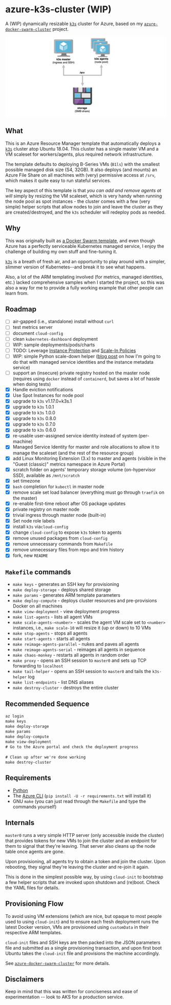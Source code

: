# azure-k3s-cluster (WIP)

A (WIP) dynamically resizable [`k3s`][k3s] cluster for Azure, based on my [`azure-docker-swarm-cluster`][adsc] project.

![diagram](images/diagram.png)

## What

This is an Azure Resource Manager template that automatically deploys a [`k3s`][k3s] cluster atop Ubuntu 18.04. This cluster has a single master VM and a VM scaleset for workers/agents, plus required network infrastructure.

The template defaults to deploying B-Series VMs (`B1ls`) with the smallest possible managed disk size (S4, 32GB). It also deploys (and mounts) an Azure File Share on all machines with (very) permissive access at `/srv`, which makes it quite easy to run stateful services.

The key aspect of this template is that _you can add and remove agents at will_ simply by resizing the VM scaleset, which is very handy when running the node pool as spot instances - the cluster comes with a few (very simple) helper scripts that allow nodes to join and leave the cluster as they are created/destroyed, and the `k3s` scheduler will redeploy pods as needed.

## Why

This was originally built as [a Docker Swarm template][adsc], and even though Azure has a perfectly serviceable Kubernetes managed service, I enjoy the challenge of building my own stuff and fine-tuning it.

[`k3s`][k3s] is a breath of fresh air, and an opportunity to play around with a simpler, slimmer version of Kubernetes--and break it to see what happens.

Also, a lot of the ARM templating involved (for metrics, managed identities, etc.) lacked comprehensive samples when I started the project, so this was also a way for me to provide a fully working example that other people can learn from.

## Roadmap

* [ ] air-gapped (i.e., standalone) install without `curl`
* [ ] test metrics server
* [ ] document `cloud-config`
* [ ] clean `kubernetes-dashboard` deployment
* [ ] WIP: sample deployments/pods/charts
* [ ] TODO: Leverage [Instance Protection](https://docs.microsoft.com/en-us/azure/virtual-machine-scale-sets/virtual-machine-scale-sets-instance-protection) and [Scale-In Policies](https://docs.microsoft.com/en-us/azure/virtual-machine-scale-sets/virtual-machine-scale-sets-scale-in-policy)
* [ ] WIP: simple Python scale-down helper ([blog post](https://taoofmac.com/space/blog/2019/06/15/1740) on how I'm going to do that with managed service identities and the instance metadata service)
* [ ] support an (insecure) private registry hosted on the master node (requires using `docker` instead of `containerd`, but saves a lot of hassle when doing tests)
* [x] Handle eviction notifications
* [x] Use Spot Instances for node pool
* [x] upgrade to `k3s` v1.17.0+k3s.1 
* [x] upgrade to `k3s` 1.0.1 
* [x] upgrade to `k3s` 1.0.0 
* [x] upgrade to `k3s` 0.8.0 
* [x] upgrade to `k3s` 0.7.0
* [x] upgrade to `k3s` 0.6.0
* [x] re-usable user-assigned service identity instead of system (per-machine)
* [x] Managed Service Identity for master and role allocations to allow it to manage the scaleset (and the rest of the resource group)
* [x] add Linux Monitoring Extension (3.x) to master and agents (visible in the "Guest (classic)" metrics namespace in Azure Portal)
* [x] scratch folder on agents' temporary storage volume (on-hypervisor SSD), available as `/mnt/scratch`
* [x] set timezone
* [x] `bash` completion for `kubectl` in master node
* [x] remove scale set load balancer (everything must go through `traefik` on the master)
* [x] re-enable first-time reboot after OS package updates
* [x] private registry on master node
* [x] trivial ingress through master node (built-in)
* [x] Set node role labels
* [x] install `k3s` via`cloud-config`
* [x] change `cloud-config` to expose `k3s` token to agents
* [x] remove unused packages from `cloud-config`
* [x] remove unnecessary commands from `Makefile`
* [x] remove unnecessary files from repo and trim history
* [x] fork, new `README`

## `Makefile` commands

* `make keys` - generates an SSH key for provisioning
* `make deploy-storage` - deploys shared storage
* `make params` - generates ARM template parameters
* `make deploy-compute` - deploys cluster resources and pre-provisions Docker on all machines
* `make view-deployment` - view deployment progress
* `make list-agents` - lists all agent VMs
* `make scale-agents-<number>` - scales the agent VM scale set to `<number>` instances, i.e., `make scale-10` will resize it (up or down) to 10 VMs
* `make stop-agents` - stops all agents
* `make start-agents` - starts all agents
* `make reimage-agents-parallel` - nukes and paves all agents
* `make reimage-agents-serial` - reimages all agents in sequence
* `make chaos-monkey` - restarts all agents in random order
* `make proxy` - opens an SSH session to `master0` and sets up TCP forwarding to `localhost`
* `make tail-helper` - opens an SSH session to `master0` and tails the `k3s-helper` log
* `make list-endpoints` - list DNS aliases
* `make destroy-cluster` - destroys the entire cluster

## Recommended Sequence

    az login
    make keys
    make deploy-storage
    make params
    make deploy-compute
    make view-deployment
    # Go to the Azure portal and check the deployment progress
    
    # Clean up after we're done working
    make destroy-cluster


## Requirements

* [Python][p]
* The [Azure CLI][az] (`pip install -U -r requirements.txt` will install it)
* GNU `make` (you can just read through the `Makefile` and type the commands yourself)

## Internals

`master0` runs a very simple HTTP server (only accessible inside the cluster) that provides tokens for new VMs to join the cluster and an endpoint for them to signal that they're leaving. That server also cleans up the node table once agents are gone.

Upon provisioning, all agents try to obtain a token and join the cluster. Upon rebooting, they signal they're leaving the cluster and re-join it again.

This is done in the simplest possible way, by using `cloud-init` to bootstrap a few helper scripts that are invoked upon shutdown and (re)boot. Check the YAML files for details.

## Provisioning Flow

To avoid using VM extensions (which are nice, but opaque to most people used to using `cloud-init`) and to ensure each fresh deployment runs the latest Docker version, VMs are provisioned using `customData` in their respective ARM templates.

`cloud-init` files and SSH keys are then packed into the JSON parameters file and submitted as a single provisioning transaction, and upon first boot Ubuntu takes the `cloud-init` file and provisions the machine accordingly.

See [`azure-docker-swarm-cluster`][adsc] for more details.

## Disclaimers

Keep in mind that this was written for conciseness and ease of experimentation -- look to AKS for a production service.

[k3s]: https://k3s.io
[adsc]: https://github.com/rcarmo/azure-docker-swarm-cluster
[d]: http://docker.com
[p]: http://python.org
[dh]: https://hub.docker.com/r/rcarmo/demo-frontend-stateless/
[az]: https://github.com/Azure/azure-cli
